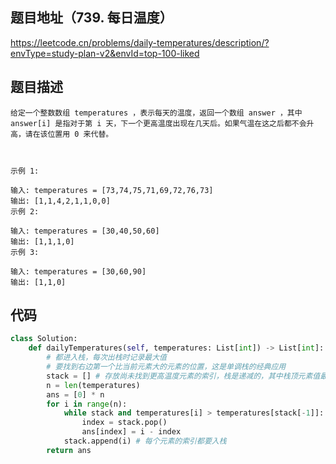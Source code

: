 ## 题目地址（739. 每日温度）

https://leetcode.cn/problems/daily-temperatures/description/?envType=study-plan-v2&envId=top-100-liked

## 题目描述

```
给定一个整数数组 temperatures ，表示每天的温度，返回一个数组 answer ，其中 answer[i] 是指对于第 i 天，下一个更高温度出现在几天后。如果气温在这之后都不会升高，请在该位置用 0 来代替。

 

示例 1:

输入: temperatures = [73,74,75,71,69,72,76,73]
输出: [1,1,4,2,1,1,0,0]
示例 2:

输入: temperatures = [30,40,50,60]
输出: [1,1,1,0]
示例 3:

输入: temperatures = [30,60,90]
输出: [1,1,0]
```


## 代码

```python
class Solution:
    def dailyTemperatures(self, temperatures: List[int]) -> List[int]:
        # 都进入栈，每次出栈时记录最大值
        # 要找到右边第一个比当前元素大的元素的位置，这是单调栈的经典应用
        stack = [] # 存放尚未找到更高温度元素的索引，栈是递减的，其中栈顶元素值最小
        n = len(temperatures)
        ans = [0] * n
        for i in range(n):
            while stack and temperatures[i] > temperatures[stack[-1]]: # 出栈
                index = stack.pop()
                ans[index] = i - index
            stack.append(i) # 每个元素的索引都要入栈
        return ans
```
